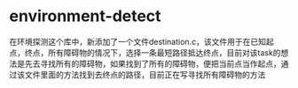 # environment-detect
在环境探测这个库中，新添加了一个文件destination.c，该文件用于在已知起点，终点，所有障碍物的情况下，选择一条最短路径抵达终点，目前对该task的想法是先去寻找所有的障碍物，如果找到了所有的障碍物，便把当前点当作起点，通过该文件里面的方法找到去终点的路径，目前正在写寻找所有障碍物的方法
